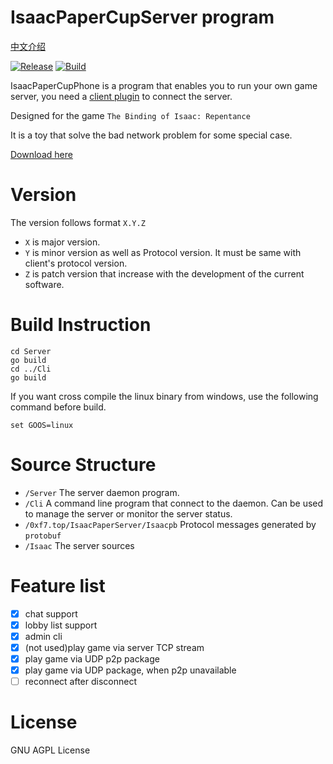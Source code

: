 # IsaacPaperCupServer program

[中文介绍](ReadmeZH.md)

[![Release](https://github.com/frto027/IsaacPaperServer/actions/workflows/release.yml/badge.svg)](https://github.com/frto027/IsaacPaperServer/actions/workflows/release.yml) [![Build](https://github.com/frto027/IsaacPaperServer/actions/workflows/build.yml/badge.svg)](https://github.com/frto027/IsaacPaperServer/actions/workflows/build.yml)


IsaacPaperCupPhone is a program that enables you to run your own game server, you need a [client plugin](https://github.com/frto027/IsaacPaperCupPhoneRel) to connect the server.

Designed for the game `The Binding of Isaac: Repentance`

It is a toy that solve the bad network problem for some special case.

[Download here](https://github.com/frto027/IsaacPaperServer/releases)

# Version

The version follows format `X.Y.Z`
- `X` is major version.
- `Y` is minor version as well as Protocol version. It must be same with client's protocol version.
- `Z` is patch version that increase with the development of the current software.

# Build Instruction

```shell
cd Server
go build
cd ../Cli
go build
```

If you want cross compile the linux binary from windows, use the following command before build.

```shell
set GOOS=linux
```

# Source Structure

- `/Server` The server daemon program.
- `/Cli` A command line program that connect to the daemon. Can be used to manage the server or monitor the server status.
- `/0xf7.top/IsaacPaperServer/Isaacpb` Protocol messages generated by `protobuf`
- `/Isaac` The server sources

# Feature list

- [x] chat support
- [x] lobby list support
- [x] admin cli
- [x] (not used)play game via server TCP stream
- [x] play game via UDP p2p package
- [x] play game via UDP package, when p2p unavailable
- [ ] reconnect after disconnect

# License

GNU AGPL License
